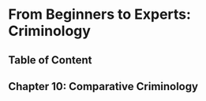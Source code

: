 # From Beginners to Experts: Criminology
## Table of Content
## Chapter 10: Comparative Criminology
